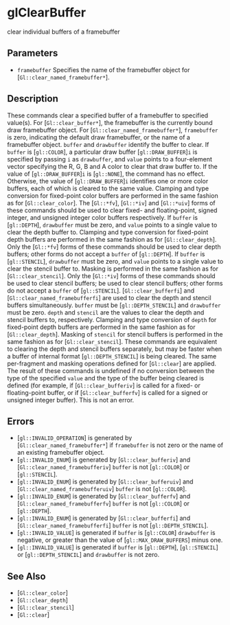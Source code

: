 # glClearBuffer
clear individual buffers of a framebuffer

## Parameters
- `framebuffer`
  Specifies the name of the framebuffer object for
  [`Gl::clear_named_framebuffer*`].

## Description
These commands clear a specified buffer of a framebuffer to specified
  value(s). For [`Gl::clear_buffer*`], the framebuffer is the currently
  bound draw framebuffer object. For [`Gl::clear_named_framebuffer*`],
  `framebuffer` is zero, indicating the default draw framebuffer, or the
  name of a framebuffer object.
`buffer` and `drawbuffer` identify the buffer to clear.
If `buffer` is [`gl::COLOR`], a particular draw buffer
  [`gl::DRAW_BUFFER`]`i` is specified by passing `i` as `drawbuffer`,
  and `value` points to a four-element vector specifying the R, G, B and
  A color to clear that draw buffer to. If the value of
  [`gl::DRAW_BUFFER`]`i` is [`gl::NONE`], the command has no effect.
  Otherwise, the value of [`gl::DRAW_BUFFER`]`i` identifies one or more
  color buffers, each of which is cleared to the same value. Clamping
  and type conversion for fixed-point color buffers are performed in the
  same fashion as for [`Gl::clear_color`]. The [`Gl::*fv`], [`Gl::*iv`]
  and [`Gl::*uiv`] forms of these commands should be used to clear
  fixed- and floating-point, signed integer, and unsigned integer color
  buffers respectively.
If `buffer` is [`gl::DEPTH`], `drawbuffer` must be zero, and `value`
  points to a single value to clear the depth buffer to. Clamping and
  type conversion for fixed-point depth buffers are performed in the
  same fashion as for [`Gl::clear_depth`]. Only the [`Gl::*fv`] forms of
  these commands should be used to clear depth buffers; other forms do
  not accept a `buffer` of [`gl::DEPTH`].
If `buffer` is [`gl::STENCIL`], `drawbuffer` must be zero, and `value`
  points to a single value to clear the stencil buffer to. Masking is
  performed in the same fashion as for [`Gl::clear_stencil`]. Only the
  [`Gl::*iv`] forms of these commands should be used to clear stencil
  buffers; be used to clear stencil buffers; other forms do not accept a
  `buffer` of [`gl::STENCIL`].
[`Gl::clear_bufferfi`] and [`Gl::clear_named_framebufferfi`] are used
  to clear the depth and stencil buffers simultaneously. `buffer` must
  be [`gl::DEPTH_STENCIL`] and `drawbuffer` must be zero. `depth` and
  `stencil` are the values to clear the depth and stencil buffers to,
  respectively. Clamping and type conversion of `depth` for fixed-point
  depth buffers are performed in the same fashion as for
  [`Gl::clear_depth`]. Masking of `stencil` for stencil buffers is
  performed in the same fashion as for [`Gl::clear_stencil`]. These
  commands are equivalent to clearing the depth and stencil buffers
  separately, but may be faster when a buffer of internal format
  [`gl::DEPTH_STENCIL`] is being cleared. The same per-fragment and
  masking operations defined for [`Gl::clear`] are applied.
The result of these commands is undefined if no conversion between the
  type of the specified `value` and the type of the buffer being cleared
  is defined (for example, if [`Gl::clear_bufferiv`] is called for a
  fixed- or floating-point buffer, or if [`Gl::clear_bufferfv`] is
  called for a signed or unsigned integer buffer). This is not an error.

## Errors
- [`gl::INVALID_OPERATION`] is generated by
  [`Gl::clear_named_framebuffer*`] if `framebuffer` is not zero or the
  name of an existing framebuffer object.
- [`gl::INVALID_ENUM`] is generated by [`Gl::clear_bufferiv`] and
  [`Gl::clear_named_framebufferiv`] `buffer` is not [`gl::COLOR`] or
  [`gl::STENCIL`].
- [`gl::INVALID_ENUM`] is generated by [`Gl::clear_bufferuiv`] and
  [`Gl::clear_named_framebufferuiv`] `buffer` is not [`gl::COLOR`].
- [`gl::INVALID_ENUM`] is generated by [`Gl::clear_bufferfv`] and
  [`Gl::clear_named_framebufferfv`] `buffer` is not [`gl::COLOR`] or
  [`gl::DEPTH`].
- [`gl::INVALID_ENUM`] is generated by [`Gl::clear_bufferfi`] and
  [`Gl::clear_named_framebufferfi`] `buffer` is not
  [`gl::DEPTH_STENCIL`].
- [`gl::INVALID_VALUE`] is generated if `buffer` is [`gl::COLOR`]
  `drawbuffer` is negative, or greater than the value of
  [`gl::MAX_DRAW_BUFFERS`] minus one.
- [`gl::INVALID_VALUE`] is generated if `buffer` is [`gl::DEPTH`],
  [`gl::STENCIL`] or [`gl::DEPTH_STENCIL`] and `drawbuffer` is not zero.

## See Also
- [`Gl::clear_color`]
- [`Gl::clear_depth`]
- [`Gl::clear_stencil`]
- [`Gl::clear`]
